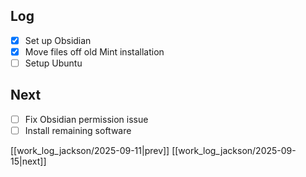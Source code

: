 ## Log
- [x] Set up Obsidian
- [x] Move files off old Mint installation
- [ ] Setup Ubuntu
## Next
- [ ] Fix Obsidian permission issue
- [ ] Install remaining software

[[work_log_jackson/2025-09-11|prev]] [[work_log_jackson/2025-09-15|next]]
